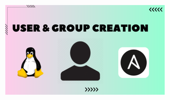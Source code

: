 ![image alt](https://github.com/AdhmAbdein/User-group-creation/blob/b5f5076f07c06a94aa52ec48c3f4a86c0fc344f0/image.png)
